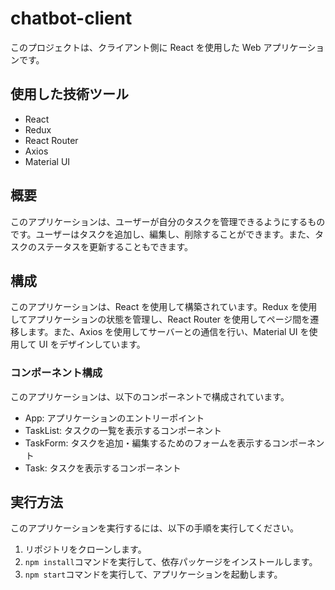# chatbot-client

このプロジェクトは、クライアント側に React を使用した Web アプリケーションです。

## 使用した技術ツール

- React
- Redux
- React Router
- Axios
- Material UI

## 概要

このアプリケーションは、ユーザーが自分のタスクを管理できるようにするものです。ユーザーはタスクを追加し、編集し、削除することができます。また、タスクのステータスを更新することもできます。

## 構成

このアプリケーションは、React を使用して構築されています。Redux を使用してアプリケーションの状態を管理し、React Router を使用してページ間を遷移します。また、Axios を使用してサーバーとの通信を行い、Material UI を使用して UI をデザインしています。

### コンポーネント構成

このアプリケーションは、以下のコンポーネントで構成されています。

- App: アプリケーションのエントリーポイント
- TaskList: タスクの一覧を表示するコンポーネント
- TaskForm: タスクを追加・編集するためのフォームを表示するコンポーネント
- Task: タスクを表示するコンポーネント

## 実行方法

このアプリケーションを実行するには、以下の手順を実行してください。

1. リポジトリをクローンします。
2. `npm install`コマンドを実行して、依存パッケージをインストールします。
3. `npm start`コマンドを実行して、アプリケーションを起動します。
